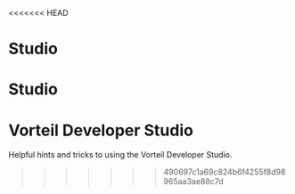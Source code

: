 <<<<<<< HEAD
# Studio

Studio
=======
# Vorteil Developer Studio

Helpful hints and tricks to using the Vorteil Developer Studio.
>>>>>>> 490697c1a69c824b6f4255f8d98965aa3ae88c7d
